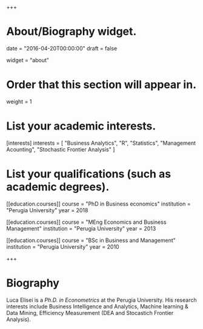 +++
# About/Biography widget.

date = "2016-04-20T00:00:00"
draft = false

widget = "about"

# Order that this section will appear in.
weight = 1

# List your academic interests.
[interests]
  interests = [
    "Business Analytics",
    "R",
    "Statistics",
    "Management Acounting",
    "Stochastic Frontier Analysis"
  ]

# List your qualifications (such as academic degrees).
[[education.courses]]
  course = "PhD in Business economics"
  institution = "Perugia University"
  year = 2018

[[education.courses]]
  course = "MEng Economics and Business Management"
  institution = "Perugia University"
  year = 2013

[[education.courses]]
  course = "BSc in Business and Management"
  institution = "Perugia University"
  year = 2010
  
  
+++

# Biography

Luca Elisei is a *Ph.D. in Econometrics* at the Perugia University. His research interests include Business Intelligence and Analytics, Machine learning & Data Mining, Efficiency Measurement (DEA and Stocastich Frontier Analysis). 




